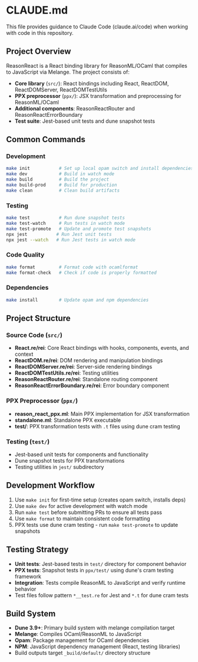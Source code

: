 # CLAUDE.md

This file provides guidance to Claude Code (claude.ai/code) when working with code in this repository.

## Project Overview

ReasonReact is a React binding library for ReasonML/OCaml that compiles to JavaScript via Melange. The project consists of:

- **Core library** (`src/`): React bindings including React, ReactDOM, ReactDOMServer, ReactDOMTestUtils
- **PPX preprocessor** (`ppx/`): JSX transformation and preprocessing for ReasonML/OCaml
- **Additional components**: ReasonReactRouter and ReasonReactErrorBoundary
- **Test suite**: Jest-based unit tests and dune snapshot tests

## Common Commands

### Development
```bash
make init           # Set up local opam switch and install dependencies
make dev            # Build in watch mode
make build          # Build the project
make build-prod     # Build for production
make clean          # Clean build artifacts
```

### Testing
```bash
make test           # Run dune snapshot tests
make test-watch     # Run tests in watch mode
make test-promote   # Update and promote test snapshots
npx jest           # Run Jest unit tests
npx jest --watch   # Run Jest tests in watch mode
```

### Code Quality
```bash
make format         # Format code with ocamlformat
make format-check   # Check if code is properly formatted
```

### Dependencies
```bash
make install        # Update opam and npm dependencies
```

## Project Structure

### Source Code (`src/`)
- **React.re/rei**: Core React bindings with hooks, components, events, and context
- **ReactDOM.re/rei**: DOM rendering and manipulation bindings
- **ReactDOMServer.re/rei**: Server-side rendering bindings
- **ReactDOMTestUtils.re/rei**: Testing utilities
- **ReasonReactRouter.re/rei**: Standalone routing component
- **ReasonReactErrorBoundary.re/rei**: Error boundary component

### PPX Preprocessor (`ppx/`)
- **reason_react_ppx.ml**: Main PPX implementation for JSX transformation
- **standalone.ml**: Standalone PPX executable
- **test/**: PPX transformation tests with `.t` files using dune cram testing

### Testing (`test/`)
- Jest-based unit tests for components and functionality
- Dune snapshot tests for PPX transformations
- Testing utilities in `jest/` subdirectory

## Development Workflow

1. Use `make init` for first-time setup (creates opam switch, installs deps)
2. Use `make dev` for active development with watch mode
3. Run `make test` before submitting PRs to ensure all tests pass
4. Use `make format` to maintain consistent code formatting
5. PPX tests use dune cram testing - run `make test-promote` to update snapshots

## Testing Strategy

- **Unit tests**: Jest-based tests in `test/` directory for component behavior
- **PPX tests**: Snapshot tests in `ppx/test/` using dune's cram testing framework
- **Integration**: Tests compile ReasonML to JavaScript and verify runtime behavior
- Test files follow pattern `*__test.re` for Jest and `*.t` for dune cram tests

## Build System

- **Dune 3.9+**: Primary build system with melange compilation target
- **Melange**: Compiles OCaml/ReasonML to JavaScript
- **Opam**: Package management for OCaml dependencies
- **NPM**: JavaScript dependency management (React, testing libraries)
- Build outputs target `_build/default/` directory structure